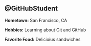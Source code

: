 ## @GitHubStudent

**Hometown:** San Francisco, CA

**Hobbies:** Learning about Git and GitHub

**Favorite Food:** Delicioius sandwiches
